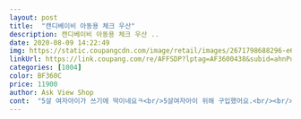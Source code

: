 ```yaml
---
layout: post 
title:  "캔디베이비 아동용 체크 우산" 
description: 캔디베이비 아동용 체크 우산 ..
date: 2020-08-09 14:22:49 
img: https://static.coupangcdn.com/image/retail/images/2671798688296-e6fb8203-78d1-4c04-bd93-34c968dba8e3.jpg 
linkUrl: https://link.coupang.com/re/AFFSDP?lptag=AF3600438&subid=ahnPublicAsk&pageKey=1298122563&itemId=2311162435&vendorItemId=70307949152&traceid=V0-113-af3617dfccf31812 
categories: [1004] 
color: BF360C 
price: 11900 
author: Ask View Shop 
cont:  "5살 여자아이가 쓰기에 딱이네요ㅋ<br/>5살여자아이 위해 구입했어요.<br/><br/>7살까지는 쓰기 좋을듯 싶어요^^<br/>가볍고 딱 용도에 맞아요.<br/> 미취학 아동에게 좋네요.<br/><br/>단점이라면.<br/>.<br/> 집에서도 하루종일 우산을 접었다 펴며 논다는정도? ㅎ ㅎ<br/>색상도 밝아서 비오는날 눈에 띄고<br/>아이가 노란색을 좋아해서 주문했는데<br/>적당한 무게감에 스스로 접었다가 필수 있어서 너무 좋아해요.<br/><br/>" 
---
```

